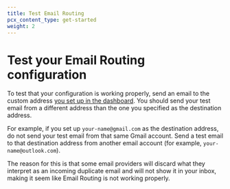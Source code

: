 ```yaml
---
title: Test Email Routing
pcx_content_type: get-started
weight: 2
---
```


# Test your Email Routing configuration

To test that your configuration is working properly, send an email to the custom address [you set up in the dashboard](/email-routing/get-started/enable-email-routing/). You should send your test email from a different address than the one you specified as the destination address.

For example, if you set up `your-name@gmail.com` as the destination address, do not send your test email from that same Gmail account. Send a test email to that destination address from another email account (for example, `your-name@outlook.com`).

The reason for this is that some email providers will discard what they interpret as an incoming duplicate email and will not show it in your inbox, making it seem like Email Routing is not working properly.
